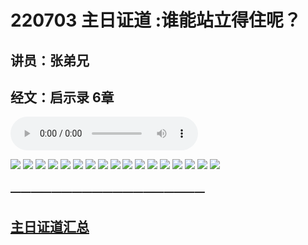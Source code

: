 # 220703 主日证道 :谁能站立得住呢？
## 讲员：张弟兄
## 经文：启示录 6章

<audio controls src="./220703.mp3"></audio>

![](1.jpg)
![](2.jpg)
![](3.jpg)
![](4.jpg)
![](5.jpg)
![](6.jpg)
![](7.jpg)
![](8.jpg)
![](9.jpg)
![](10.jpg)
![](11.jpg)
![](12.jpg)
![](13.jpg)
![](14.jpg)
![](15.jpg)
![](16.jpg)
![](17.jpg)

### ———————————————————

## [主日证道汇总](https://nccchurch.github.io/Sermons/)
